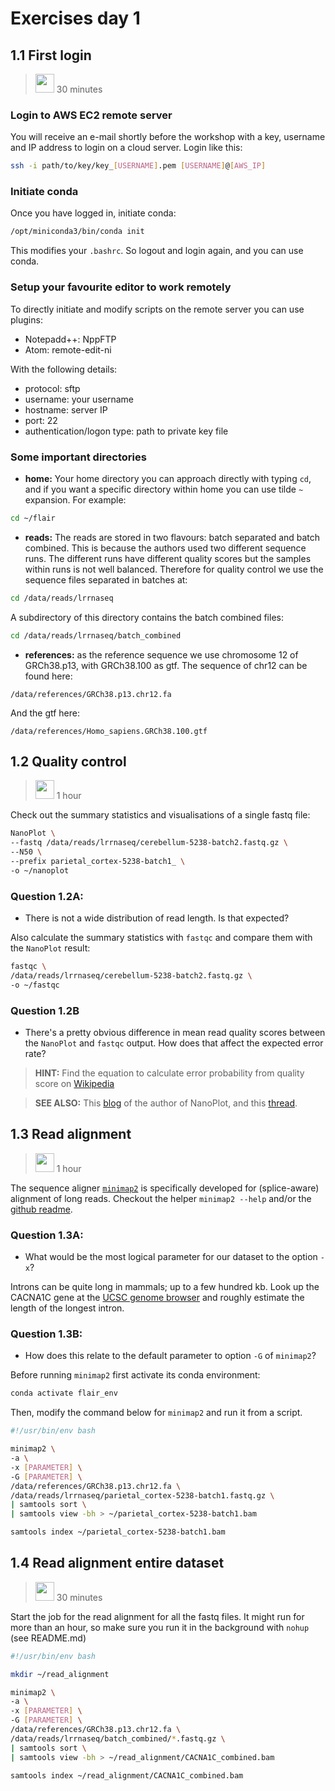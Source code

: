 # Exercises day 1

## 1.1 First login
><img border="0" src="https://www.svgrepo.com/show/14756/person-silhouette.svg" width="30" height="30"> 30 minutes

### Login to AWS EC2 remote server
You will receive an e-mail shortly before the workshop with a key, username and IP address to login on a cloud server.
Login like this:

```sh
ssh -i path/to/key/key_[USERNAME].pem [USERNAME]@[AWS_IP]
```

### Initiate conda

Once you have logged in, initiate conda:

```sh
/opt/miniconda3/bin/conda init
```

This modifies your `.bashrc`. So logout and login again, and you can use conda.

### Setup your favourite editor to work remotely

To directly initiate and modify scripts on the remote server you can use plugins:
* Notepadd++: NppFTP
* Atom: remote-edit-ni

With the following details:
* protocol: sftp
* username: your username
* hostname: server IP
* port: 22
* authentication/logon type: path to private key file

### Some important directories

* **home:** Your home directory you can approach directly with  typing `cd`, and if you want a specific directory within home you can use tilde `~` expansion. For example:
```sh
cd ~/flair
```
* **reads:** The reads are stored in two flavours: batch separated and batch combined. This is because the authors used two different sequence runs. The different runs have different quality scores but the samples within runs is not well balanced. Therefore for quality control we use the sequence files separated in batches at:
```sh
cd /data/reads/lrrnaseq
```
A subdirectory of this directory contains the batch combined files:
```sh
cd /data/reads/lrrnaseq/batch_combined
```

* **references:** as the reference sequence we use chromosome 12 of GRCh38.p13, with GRCh38.100 as gtf.
The sequence of chr12 can be found here:
```
/data/references/GRCh38.p13.chr12.fa
```
And the gtf here:
```
/data/references/Homo_sapiens.GRCh38.100.gtf
```

## 1.2 Quality control
><img border="0" src="https://www.svgrepo.com/show/14756/person-silhouette.svg" width="30" height="30"> 1 hour

Check out the summary statistics and visualisations of a single fastq file:

```sh
NanoPlot \
--fastq /data/reads/lrrnaseq/cerebellum-5238-batch2.fastq.gz \
--N50 \
--prefix parietal_cortex-5238-batch1_ \
-o ~/nanoplot
```

### Question 1.2A:
* There is not a wide distribution of read length. Is that expected?

Also calculate the summary statistics with `fastqc` and compare them with the `NanoPlot` result:

```sh
fastqc \
/data/reads/lrrnaseq/cerebellum-5238-batch2.fastq.gz \
-o ~/fastqc
```

### Question 1.2B
* There's a pretty obvious difference in mean read quality scores between the `NanoPlot` and `fastqc` output. How does that affect the expected error rate?

> **HINT:** Find the equation to calculate error probability from quality score on [Wikipedia](https://en.wikipedia.org/wiki/Phred_quality_score)

> **SEE ALSO:** This [blog](https://gigabaseorgigabyte.wordpress.com/2017/06/26/averaging-basecall-quality-scores-the-right-way/) of the author of NanoPlot, and this [thread](https://github.com/wdecoster/NanoPlot/issues/191). 

## 1.3 Read alignment
><img border="0" src="https://www.svgrepo.com/show/14756/person-silhouette.svg" width="30" height="30"> 1 hour

The sequence aligner [`minimap2`](https://github.com/lh3/minimap2) is specifically developed for (splice-aware) alignment of long reads. Checkout the helper `minimap2 --help` and/or the [github readme](https://github.com/lh3/minimap2).

### Question 1.3A:
* What would be the most logical parameter for our dataset to the option `-x`?

Introns can be quite long in mammals; up to a few hundred kb. Look up the CACNA1C gene at the [UCSC genome browser](https://genome-euro.ucsc.edu/cgi-bin/hgGateway?redirect=manual&source=genome.ucsc.edu) and roughly estimate the length of the longest intron.

### Question 1.3B:
* How does this relate to the default parameter to option `-G` of `minimap2`?

Before running `minimap2` first activate its conda environment:

```sh
conda activate flair_env
```

Then, modify the command below for `minimap2` and run it from a script.

```sh
#!/usr/bin/env bash

minimap2 \
-a \
-x [PARAMETER] \
-G [PARAMETER] \
/data/references/GRCh38.p13.chr12.fa \
/data/reads/lrrnaseq/parietal_cortex-5238-batch1.fastq.gz \
| samtools sort \
| samtools view -bh > ~/parietal_cortex-5238-batch1.bam

samtools index ~/parietal_cortex-5238-batch1.bam
```

## 1.4 Read alignment entire dataset
><img border="0" src="https://www.svgrepo.com/show/220819/group-team.svg" width="30" height="30"> 30 minutes

Start the job for the read alignment for all the fastq files. It might run for more than an hour, so make sure you run it in the background with `nohup` (see README.md)

```sh
#!/usr/bin/env bash

mkdir ~/read_alignment

minimap2 \
-a \
-x [PARAMETER] \
-G [PARAMETER] \
/data/references/GRCh38.p13.chr12.fa \
/data/reads/lrrnaseq/batch_combined/*.fastq.gz \
| samtools sort \
| samtools view -bh > ~/read_alignment/CACNA1C_combined.bam

samtools index ~/read_alignment/CACNA1C_combined.bam
```
